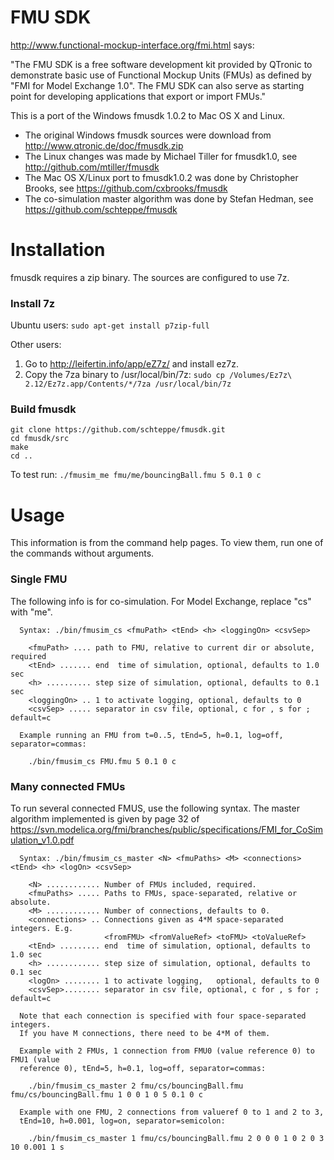 # FMU SDK

http://www.functional-mockup-interface.org/fmi.html says:

"The FMU SDK is a free software development kit provided by QTronic to
demonstrate basic use of Functional Mockup Units (FMUs) as defined by
"FMI for Model Exchange 1.0". The FMU SDK can also serve as starting
point for developing applications that export or import FMUs."

This is a port of the Windows fmusdk 1.0.2 to Mac OS X and Linux.

* The original Windows fmusdk sources were download from http://www.qtronic.de/doc/fmusdk.zip
* The Linux changes was made by Michael Tiller for fmusdk1.0, see http://github.com/mtiller/fmusdk
* The Mac OS X/Linux port to fmusdk1.0.2 was done by Christopher Brooks, see https://github.com/cxbrooks/fmusdk
* The co-simulation master algorithm was done by Stefan Hedman, see https://github.com/schteppe/fmusdk


# Installation

fmusdk requires a zip binary.  The sources are configured to use 7z.

### Install 7z

Ubuntu users: ```sudo apt-get install p7zip-full```

Other users:
1. Go to http://leifertin.info/app/eZ7z/ and install ez7z.
2. Copy the 7za binary to /usr/local/bin/7z:
   ```sudo cp /Volumes/Ez7z\ 2.12/Ez7z.app/Contents/*/7za /usr/local/bin/7z```

### Build fmusdk
```
git clone https://github.com/schteppe/fmusdk.git
cd fmusdk/src
make
cd ..
```

To test run:
```./fmusim_me fmu/me/bouncingBall.fmu 5 0.1 0 c```

# Usage
This information is from the command help pages. To view them, run one of the commands without arguments.

### Single FMU
The following info is for co-simulation. For Model Exchange, replace "cs" with "me".
```
  Syntax: ./bin/fmusim_cs <fmuPath> <tEnd> <h> <loggingOn> <csvSep>

    <fmuPath> .... path to FMU, relative to current dir or absolute, required
    <tEnd> ....... end  time of simulation, optional, defaults to 1.0 sec
    <h> .......... step size of simulation, optional, defaults to 0.1 sec
    <loggingOn> .. 1 to activate logging, optional, defaults to 0
    <csvSep> ..... separator in csv file, optional, c for , s for ; default=c

  Example running an FMU from t=0..5, tEnd=5, h=0.1, log=off, separator=commas:

    ./bin/fmusim_cs FMU.fmu 5 0.1 0 c
```

### Many connected FMUs
To run several connected FMUS, use the following syntax. The master algorithm implemented is given by page 32 of https://svn.modelica.org/fmi/branches/public/specifications/FMI_for_CoSimulation_v1.0.pdf
```
  Syntax: ./bin/fmusim_cs_master <N> <fmuPaths> <M> <connections> <tEnd> <h> <logOn> <csvSep>

    <N> ............ Number of FMUs included, required.
    <fmuPaths> ..... Paths to FMUs, space-separated, relative or absolute.
    <M> ............ Number of connections, defaults to 0.
    <connections> .. Connections given as 4*M space-separated integers. E.g.
                     <fromFMU> <fromValueRef> <toFMU> <toValueRef>
    <tEnd> ......... end  time of simulation, optional, defaults to 1.0 sec
    <h> ............ step size of simulation, optional, defaults to 0.1 sec
    <logOn> ........ 1 to activate logging,   optional, defaults to 0
    <csvSep>........ separator in csv file, optional, c for , s for ; default=c

  Note that each connection is specified with four space-separated integers.
  If you have M connections, there need to be 4*M of them.

  Example with 2 FMUs, 1 connection from FMU0 (value reference 0) to FMU1 (value
  reference 0), tEnd=5, h=0.1, log=off, separator=commas:

    ./bin/fmusim_cs_master 2 fmu/cs/bouncingBall.fmu fmu/cs/bouncingBall.fmu 1 0 0 1 0 5 0.1 0 c

  Example with one FMU, 2 connections from valueref 0 to 1 and 2 to 3,
  tEnd=10, h=0.001, log=on, separator=semicolon:

    ./bin/fmusim_cs_master 1 fmu/cs/bouncingBall.fmu 2 0 0 0 1 0 2 0 3 10 0.001 1 s
```